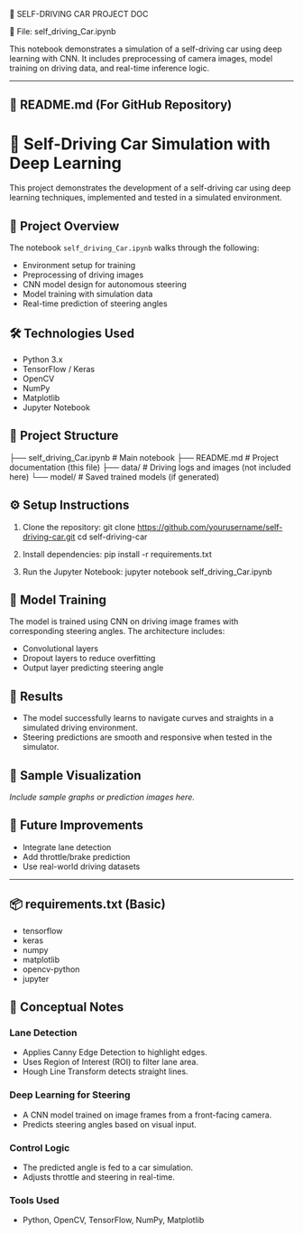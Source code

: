 


🧠 SELF-DRIVING CAR PROJECT DOC


📁 File: self_driving_Car.ipynb

This notebook demonstrates a simulation of a self-driving car using deep learning with CNN. It includes preprocessing of camera images, model training on driving data, and real-time inference logic.

-------------------------------------
📄 README.md (For GitHub Repository)
-------------------------------------

# 🧠 Self-Driving Car Simulation with Deep Learning

This project demonstrates the development of a self-driving car using deep learning techniques, implemented and tested in a simulated environment.

## 🚗 Project Overview

The notebook `self_driving_Car.ipynb` walks through the following:
- Environment setup for training
- Preprocessing of driving images
- CNN model design for autonomous steering
- Model training with simulation data
- Real-time prediction of steering angles

## 🛠️ Technologies Used

- Python 3.x
- TensorFlow / Keras
- OpenCV
- NumPy
- Matplotlib
- Jupyter Notebook

## 📁 Project Structure

├── self_driving_Car.ipynb     # Main notebook
├── README.md                  # Project documentation (this file)
├── data/                      # Driving logs and images (not included here)
└── model/                     # Saved trained models (if generated)

## ⚙️ Setup Instructions

1. Clone the repository:
    git clone https://github.com/yourusername/self-driving-car.git
    cd self-driving-car

2. Install dependencies:
    pip install -r requirements.txt

3. Run the Jupyter Notebook:
    jupyter notebook self_driving_Car.ipynb

## 🧪 Model Training

The model is trained using CNN on driving image frames with corresponding steering angles. The architecture includes:
- Convolutional layers
- Dropout layers to reduce overfitting
- Output layer predicting steering angle

## 🎯 Results

- The model successfully learns to navigate curves and straights in a simulated driving environment.
- Steering predictions are smooth and responsive when tested in the simulator.

## 📸 Sample Visualization

*Include sample graphs or prediction images here.*

## 🧠 Future Improvements

- Integrate lane detection
- Add throttle/brake prediction
- Use real-world driving datasets

----------------------------
📦 requirements.txt (Basic)
----------------------------

- tensorflow
- keras
- numpy
- matplotlib
- opencv-python
- jupyter

## 🧠 Conceptual Notes

### Lane Detection
- Applies Canny Edge Detection to highlight edges.
- Uses Region of Interest (ROI) to filter lane area.
- Hough Line Transform detects straight lines.

### Deep Learning for Steering
- A CNN model trained on image frames from a front-facing camera.
- Predicts steering angles based on visual input.

### Control Logic
- The predicted angle is fed to a car simulation.
- Adjusts throttle and steering in real-time.

### Tools Used
- Python, OpenCV, TensorFlow, NumPy, Matplotlib
